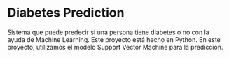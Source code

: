 # Diabetes Prediction
Sistema que puede predecir si una persona tiene diabetes o no con la ayuda de Machine Learning. Este proyecto está hecho en Python. En este proyecto, utilizamos el modelo Support Vector Machine para la predicción.

